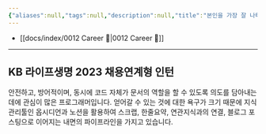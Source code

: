 ```yaml
---
{"aliases":null,"tags":null,"description":null,"title":"본인을 가장 잘 나타낼 수 있는 자기소개를 해 주십시오 {career}","created":"2023-12-18T19:14:33","updated":"2024-01-04T21:04:55","dg-publish":true,"permalink":"/docs/본인을 가장 잘 나타낼 수 있는 자기소개를 해 주십시오 {career}/","dgPassFrontmatter":true}
---
```


- [[docs/index/0012 Career 💼\|0012 Career 💼]]

___

## KB 라이프생명 2023 채용연계형 인턴

안전하고, 방어적이며, 동시에 코드 자체가 문서의 역할을 할 수 있도록 의도를 담아내는 데에 관심이 많은 프로그래머입니다. 얻어갈 수 있는 것에 대한 욕구가 크기 때문에 지식관리툴인 옵시디언과 노션을 활용하여 스크랩, 한줄요약, 연관지식과의 연결, 블로그 포스팅으로 이어지는 내면의 파이프라인을 가지고 있습니다.
